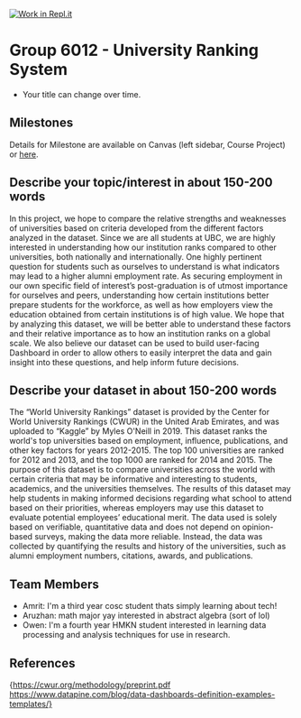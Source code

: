 [![Work in Repl.it](https://classroom.github.com/assets/work-in-replit-14baed9a392b3a25080506f3b7b6d57f295ec2978f6f33ec97e36a161684cbe9.svg)](https://classroom.github.com/online_ide?assignment_repo_id=312273&assignment_repo_type=GroupAssignmentRepo)
# Group 6012 - University Ranking System

- Your title can change over time.

## Milestones

Details for Milestone are available on Canvas (left sidebar, Course Project) or [here](https://firas.moosvi.com/courses/data301/project/milestone01.html).

## Describe your topic/interest in about 150-200 words

In this project, we hope to compare the relative strengths and weaknesses of universities based on criteria developed from the different factors analyzed in the dataset. Since we are all students at UBC, we are highly interested in understanding how our institution ranks compared to other universities, both nationally and internationally. One highly pertinent question for students such as ourselves to understand is what indicators may lead to a higher alumni employment rate.  As securing employment in our own specific field of interest’s post-graduation is of utmost importance for ourselves and peers, understanding how certain institutions better prepare students for the workforce, as well as how employers view the education obtained from certain institutions is of high value.  We hope that by analyzing this dataset, we will be better able to understand these factors and their relative importance as to how an institution ranks on a global scale.  We also believe our dataset can be used to build user-facing Dashboard in order to allow others to easily interpret the data and gain insight into these questions, and help inform future decisions.

## Describe your dataset in about 150-200 words

The “World University Rankings” dataset is provided by the Center for World University Rankings (CWUR) in the United Arab Emirates, and was uploaded to “Kaggle” by Myles O'Neill in 2019.  This dataset ranks the world's top universities based on employment, influence, publications, and other key factors for years 2012-2015.  The top 100 universities are ranked for 2012 and 2013, and the top 1000 are ranked for 2014 and 2015.  The purpose of this dataset is to compare universities across the world with certain criteria that may be informative and interesting to students, academics, and the universities themselves. The results of this dataset may help students in making informed decisions regarding what school to attend based on their priorities, whereas employers may use this dataset to evaluate potential employees’ educational merit.  The data used is solely based on verifiable, quantitative data and does not depend on opinion-based surveys, making the data more reliable. Instead, the data was collected by quantifying the results and history of the universities, such as alumni employment numbers, citations, awards, and publications.

## Team Members

- Amrit: I'm a third year cosc student thats simply learning about tech!
- Aruzhan: math major yay interested in abstract algebra (sort of lol)
- Owen: I'm a fourth year HMKN student interested in learning data processing and analysis techniques for use in research.

## References

{https://cwur.org/methodology/preprint.pdf
https://www.datapine.com/blog/data-dashboards-definition-examples-templates/}
